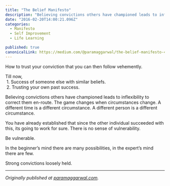 ```yaml
---
title: "The Belief Manifesto"
description: "Believing convictions others have championed leads to inflexibility to correct them en-route. The game changes when circumstances change. A different time is a different circumstance. A different…"
date: "2016-02-20T14:00:21.096Z"
categories: 
  - Manifesto
  - Self Improvement
  - Life Learning

published: true
canonicalLink: https://medium.com/@paramaggarwal/the-belief-manifesto-4acc225b8766
---
```


How to trust your conviction that you can then follow vehemently.

Till now,  
 1. Success of someone else with similar beliefs.  
 2. Trusting your own past success.

Believing convictions others have championed leads to inflexibility to correct them en-route. The game changes when circumstances change. A different time is a different circumstance. A different person is a different circumstance.

You have already established that since the other individual succeeded with this, its going to work for sure. There is no sense of vulnerability.

Be vulnerable.

In the beginner’s mind there are many possibilities, in the expert’s mind there are few.

Strong convictions loosely held.

---

_Originally published at_ [_paramaggarwal.com_](http://paramaggarwal.com/post/32117990665/the-belief-manifesto)_._